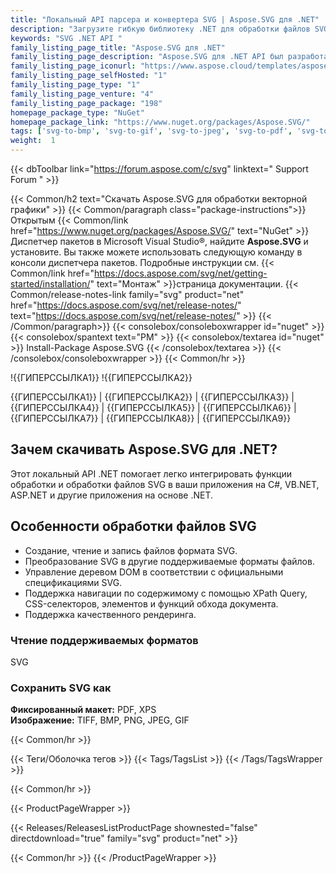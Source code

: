 ```yaml
---
title: "Локальный API парсера и конвертера SVG | Aspose.SVG для .NET"
description: "Загрузите гибкую библиотеку .NET для обработки файлов SVG. API может легко загружать, сохранять и преобразовывать файлы SVG, а также читать и перемещать элементы файла через его объектную модель документа (DOM)."
keywords: "SVG .NET API "
family_listing_page_title: "Aspose.SVG для .NET"
family_listing_page_description: "Aspose.SVG для .NET API был разработан, чтобы предоставить широкий спектр функций для обработки и рендеринга документов SVG. Его объектная модель документа (DOM) полностью совместима с официальными спецификациями SVG, что позволяет вам полностью контролировать узлы SVG и их свойства. Вы можете легко изменять дерево документов, добавлять и удалять узлы, изменять свойства узлов, применять фильтры и сценарии, как это описано в официальных спецификациях. API позволяет конвертировать документ SVG в PDF и популярные форматы изображений, такие как BMP, PNG, JPEG и GIF."
family_listing_page_iconurl: "https://www.aspose.cloud/templates/aspose/App_Themes/V3/images/svg/272x272/aspose_svg-for-net.png"
family_listing_page_selfHosted: "1"
family_listing_page_type: "1"
family_listing_page_venture: "4"
family_listing_page_package: "198"
homepage_package_type: "NuGet"
homepage_package_link: "https://www.nuget.org/packages/Aspose.SVG/"
tags: ['svg-to-bmp', 'svg-to-gif', 'svg-to-jpeg', 'svg-to-pdf', 'svg-to-png', 'svg-to-tiff', 'svg-to-xps', 'png-to-svg', 'jpg-to-svg']
weight:  1
---
```


{{< dbToolbar link="https://forum.aspose.com/c/svg" linktext=" Support Forum " >}}

{{< Common/h2 text="Скачать Aspose.SVG для обработки векторной графики"  >}}
{{< Common/paragraph class="package-instructions">}}
Открытым
{{< Common/link href="https://www.nuget.org/packages/Aspose.SVG/" text="NuGet"  >}}Диспетчер пакетов в Microsoft Visual Studio®, найдите <b>Aspose.SVG</b> и установите. Вы также можете использовать следующую команду в консоли диспетчера пакетов. Подробные инструкции см.
{{< Common/link href="https://docs.aspose.com/svg/net/getting-started/installation/" text="Монтаж"  >}}страница документации.
{{< Common/release-notes-link family="svg" product="net" href="https://docs.aspose.com/svg/net/release-notes/" text="https://docs.aspose.com/svg/net/release-notes/"  >}}
{{< /Common/paragraph>}}
{{< consolebox/consoleboxwrapper id="nuget" >}}
       {{< consolebox/spantext text="PM" >}}
       {{< consolebox/textarea id="nuget" >}} Install-Package Aspose.SVG {{< /consolebox/textarea >}}
{{< /consolebox/consoleboxwrapper >}}
{{< Common/hr >}}

!{{ГИПЕРССЫЛКА1}} !{{ГИПЕРССЫЛКА2}}

{{ГИПЕРССЫЛКА1}} | {{ГИПЕРССЫЛКА2}} | {{ГИПЕРССЫЛКА3}} | {{ГИПЕРССЫЛКА4}} | {{ГИПЕРССЫЛКА5}} | {{ГИПЕРССЫЛКА6}} | {{ГИПЕРССЫЛКА7}} | {{ГИПЕРССЫЛКА8}} | {{ГИПЕРССЫЛКА9}}

## Зачем скачивать Aspose.SVG для .NET?

Этот локальный API .NET помогает легко интегрировать функции обработки и обработки файлов SVG в ваши приложения на C#, VB.NET, ASP.NET и другие приложения на основе .NET.

## Особенности обработки файлов SVG

- Создание, чтение и запись файлов формата SVG.
- Преобразование SVG в другие поддерживаемые форматы файлов.
- Управление деревом DOM в соответствии с официальными спецификациями SVG.
- Поддержка навигации по содержимому с помощью XPath Query, CSS-селекторов, элементов и функций обхода документа.
- Поддержка качественного рендеринга.

### Чтение поддерживаемых форматов

SVG

### Сохранить SVG как

**Фиксированный макет:** PDF, XPS\
**Изображение:** TIFF, BMP, PNG, JPEG, GIF

{{< Common/hr >}}

{{< Теги/Оболочка тегов >}}
 {{< Tags/TagsList >}}
{{< /Tags/TagsWrapper >}}

{{< Common/hr >}}

{{< ProductPageWrapper >}}
<!-- ReleasesListProductPage-->
   {{< Releases/ReleasesListProductPage shownested="false"  directdownload="true" family="svg" product="net" >}}
<!-- /ReleasesListProductPage-->
{{< Common/hr >}}
{{< /ProductPageWrapper >}}

